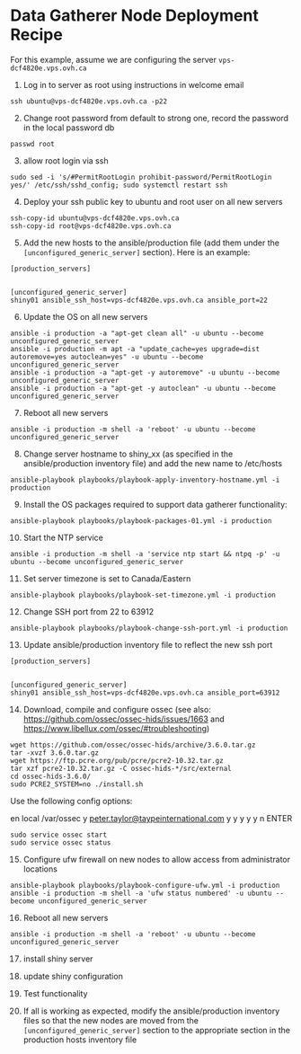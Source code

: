 # Data Gatherer Node Deployment Recipe

For this example, assume we are configuring the server `vps-dcf4820e.vps.ovh.ca` 

1.   Log in to server as root using instructions in welcome email

`ssh ubuntu@vps-dcf4820e.vps.ovh.ca -p22`

2.   Change root password from default to strong one, record the password in the local password db

`passwd root`

3. allow root login via ssh 

`sudo sed -i 's/#PermitRootLogin prohibit-password/PermitRootLogin yes/' /etc/ssh/sshd_config; sudo systemctl restart ssh`

4.   Deploy your ssh public key to ubuntu and root user on all new servers

```
ssh-copy-id ubuntu@vps-dcf4820e.vps.ovh.ca
ssh-copy-id root@vps-dcf4820e.vps.ovh.ca
```

5.   Add the new hosts to the ansible/production file (add them under the `[unconfigured_generic_server]` section). Here is an example:

```
[production_servers]


[unconfigured_generic_server]
shiny01 ansible_ssh_host=vps-dcf4820e.vps.ovh.ca ansible_port=22
```

6.   Update the OS on all new servers

```
ansible -i production -a "apt-get clean all" -u ubuntu --become unconfigured_generic_server
ansible -i production -m apt -a "update_cache=yes upgrade=dist autoremove=yes autoclean=yes" -u ubuntu --become unconfigured_generic_server
ansible -i production -a "apt-get -y autoremove" -u ubuntu --become unconfigured_generic_server
ansible -i production -a "apt-get -y autoclean" -u ubuntu --become unconfigured_generic_server
```

7.   Reboot all new servers

```
ansible -i production -m shell -a 'reboot' -u ubuntu --become unconfigured_generic_server
```

8.   Change server hostname to shiny_xx (as specified in the ansible/production inventory file) and add the new name to /etc/hosts

```
ansible-playbook playbooks/playbook-apply-inventory-hostname.yml -i production
```

9.   Install the OS packages required to support data gatherer functionality:

```
ansible-playbook playbooks/playbook-packages-01.yml -i production
```

10.   Start the NTP service

```
ansible -i production -m shell -a 'service ntp start && ntpq -p' -u ubuntu --become unconfigured_generic_server
```

11.   Set server timezone is set to Canada/Eastern

```
ansible-playbook playbooks/playbook-set-timezone.yml -i production
```

12.   Change SSH port from 22 to 63912

```
ansible-playbook playbooks/playbook-change-ssh-port.yml -i production
```

13.   Update ansible/production inventory file to reflect the new ssh port

```
[production_servers]


[unconfigured_generic_server]
shiny01 ansible_ssh_host=vps-dcf4820e.vps.ovh.ca ansible_port=63912
```

14.   Download, compile and configure ossec (see also: https://github.com/ossec/ossec-hids/issues/1663 and https://www.libellux.com/ossec/#troubleshooting)

```
wget https://github.com/ossec/ossec-hids/archive/3.6.0.tar.gz
tar -xvzf 3.6.0.tar.gz
wget https://ftp.pcre.org/pub/pcre/pcre2-10.32.tar.gz
tar xzf pcre2-10.32.tar.gz -C ossec-hids-*/src/external
cd ossec-hids-3.6.0/
sudo PCRE2_SYSTEM=no ./install.sh
```

Use the following config options:

en
local
/var/ossec
y
peter.taylor@taypeinternational.com
y
y
y
y
y
n
ENTER

```
sudo service ossec start
sudo service ossec status
```

15. Configure ufw firewall on new nodes to allow access from administrator locations

```
ansible-playbook playbooks/playbook-configure-ufw.yml -i production
ansible -i production -m shell -a 'ufw status numbered' -u ubuntu --become unconfigured_generic_server
```

16.   Reboot all new servers

```
ansible -i production -m shell -a 'reboot' -u ubuntu --become unconfigured_generic_server
```

17. install shiny server

18. update shiny configuration

19.   Test functionality

24.   If all is working as expected, modify the ansible/production inventory files so that the new nodes are moved from the `[unconfigured_generic_server]` section to the appropriate section in the production hosts inventory file